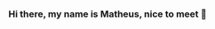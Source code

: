 ### Hi there, my name is Matheus, nice to meet 👋

<!--
**matheusfell/matheusfell** is a ✨ _special_ ✨ repository because its `README.md` (this file) appears on your GitHub profile.

Here are some ideas to get you started:

- 🔭 I’m currently working at, Linx as an apprentice
- 📚 I am currently studying Information Systems at Unifafibe Bebedouro SP
- 😎 I'm always looking to learn more about technologies
- ⚡ curiosity:I love coffee☕❤
